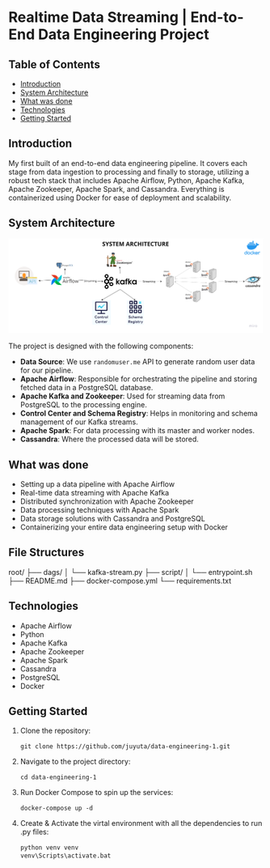# Realtime Data Streaming | End-to-End Data Engineering Project

## Table of Contents
- [Introduction](#introduction)
- [System Architecture](#system-architecture)
- [What was done](#what-was-done)
- [Technologies](#technologies)
- [Getting Started](#getting-started)

## Introduction

My first built of an end-to-end data engineering pipeline. It covers each stage from data ingestion to processing and finally to storage, utilizing a robust tech stack that includes Apache Airflow, Python, Apache Kafka, Apache Zookeeper, Apache Spark, and Cassandra. Everything is containerized using Docker for ease of deployment and scalability.

## System Architecture

![System Architecture](https://github.com/juyuta/data-engineering-1/blob/main/Data%20engineering%20architecture.png)

The project is designed with the following components:

- **Data Source**: We use `randomuser.me` API to generate random user data for our pipeline.
- **Apache Airflow**: Responsible for orchestrating the pipeline and storing fetched data in a PostgreSQL database.
- **Apache Kafka and Zookeeper**: Used for streaming data from PostgreSQL to the processing engine.
- **Control Center and Schema Registry**: Helps in monitoring and schema management of our Kafka streams.
- **Apache Spark**: For data processing with its master and worker nodes.
- **Cassandra**: Where the processed data will be stored.

## What was done

- Setting up a data pipeline with Apache Airflow
- Real-time data streaming with Apache Kafka
- Distributed synchronization with Apache Zookeeper
- Data processing techniques with Apache Spark
- Data storage solutions with Cassandra and PostgreSQL
- Containerizing your entire data engineering setup with Docker

## File Structures

root/ 
├──  dags/ 
│    └──  kafka-stream.py 
├──  script/ 
│    └── entrypoint.sh 
├──  README.md
├──  docker-compose.yml 
└── requirements.txt

## Technologies

- Apache Airflow
- Python
- Apache Kafka
- Apache Zookeeper
- Apache Spark
- Cassandra
- PostgreSQL
- Docker

## Getting Started

1. Clone the repository:
    ```
    git clone https://github.com/juyuta/data-engineering-1.git
    ```

2. Navigate to the project directory:
    ```
    cd data-engineering-1
    ```

3. Run Docker Compose to spin up the services:
    ```
    docker-compose up -d
    ```

4. Create & Activate the virtal environment with all the dependencies to run .py files:
   ```
   python venv venv
   venv\Scripts\activate.bat
   ```
